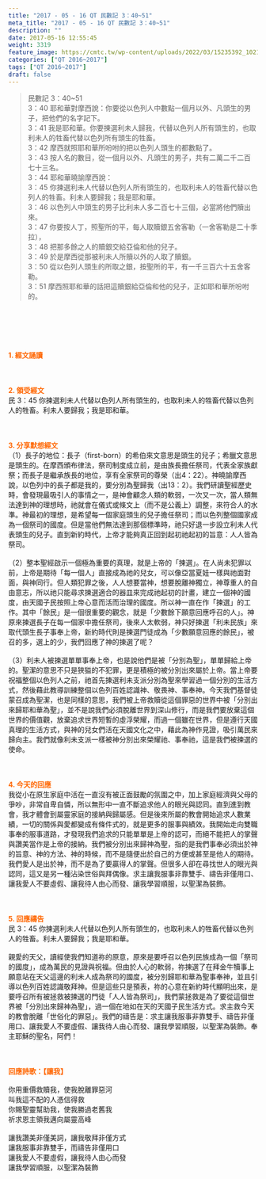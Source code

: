 ```yaml
---
title: "2017 - 05 - 16 QT 民數記 3：40~51"
meta_title: "2017 - 05 - 16 QT 民數記 3：40~51"
description: ""
date: 2017-05-16 12:55:45
weight: 3319
feature_image: https://cmtc.tw/wp-content/uploads/2022/03/15235392_10211799862337740_180693556567566654_o-1.webp
categories: ["QT 2016~2017"]
tags: ["QT 2016~2017"]
draft: false
---
```


<blockquote>民數記 3：40~51<br />
3：40 耶和華對摩西說：你要從以色列人中數點一個月以外、凡頭生的男子，把他們的名字記下。<br />
3：41 我是耶和華。你要揀選利未人歸我，代替以色列人所有頭生的，也取利未人的牲畜代替以色列所有頭生的牲畜。<br />
3：42 摩西就照耶和華所吩咐的把以色列人頭生的都數點了。<br />
3：43 按人名的數目，從一個月以外、凡頭生的男子，共有二萬二千二百七十三名。<br />
3：44 耶和華曉諭摩西說：<br />
3：45 你揀選利未人代替以色列人所有頭生的，也取利未人的牲畜代替以色列人的牲畜。利未人要歸我；我是耶和華。<br />
3：46 以色列人中頭生的男子比利未人多二百七十三個，必當將他們贖出來。<br />
3：47 你要按人丁，照聖所的平，每人取贖銀五舍客勒（一舍客勒是二十季拉），<br />
3：48 把那多餘之人的贖銀交給亞倫和他的兒子。<br />
3：49 於是摩西從那被利未人所贖以外的人取了贖銀。<br />
3：50 從以色列人頭生的所取之銀，按聖所的平，有一千三百六十五舍客勒。<br />
3：51 摩西照耶和華的話把這贖銀給亞倫和他的兒子，正如耶和華所吩咐的。</blockquote><br />
&nbsp;<br />
<br />
&nbsp;<br />
<br />
<span style="color: #ff6600;"><strong>1. </strong><strong>經文誦讀</strong></span><br />
<br />
<span style="color: #ff6600;"><strong> </strong></span><br />
<br />
<span style="color: #ff6600;"><strong>2. </strong><strong>領受經文<br />
</strong></span>民 3：45 你揀選利未人代替以色列人所有頭生的，也取利未人的牲畜代替以色列人的牲畜。利未人要歸我；我是耶和華。<br />
<br />
&nbsp;<br />
<br />
<span style="color: #ff6600;"><strong>3. 分享默想經文<br />
</strong></span>（1）長子的地位：長子（first-born）的希伯來文意思是頭生的兒子；希臘文意思是頭生的。在摩西頒布律法，祭司制度成立前，是由族長擔任祭司，代表全家族獻祭；而長子是繼承族長的地位，享有全家祭司的尊榮（出4：22）。神曉諭摩西說，以色列中的長子都是我的，要分別為聖歸我（出13：2）。我們研讀聖經歷史時，會發現最吸引人的事情之一，是神會顧念人類的軟弱，一次又一次，當人類無法達到神的理想時，祂就會在儀式或條文上（而不是公義上）調整，來符合人的水準。神最初的理想，是希望每一個家庭頭生的兒子擔任祭司；而以色列整個國家成為一個祭司的國度。但是當他們無法達到那個標準時，祂只好退一步設立利未人代表頭生的兒子。直到新約時代，上帝才能夠真正回到起初祂起初的旨意：人人皆為祭司。<br />
<br />
（2）整本聖經啟示一個極為重要的真理，就是上帝的「揀選」。在人尚未犯罪以前，上帝是期待「每一個人」直接成為祂的兒女，可以像亞當夏娃一樣與祂面對面，與神同行。但人類犯罪之後，人人想要當神，想要脫離神獨立，神尊重人的自由意志，所以祂只能尋求揀選適合的器皿來完成祂起初的計畫，建立一個神的國度，由天國子民按照上帝心意而活而治理的國度。所以神一直在作「揀選」的工作。其中「餘民」是一個很重要的觀念，就是「少數餘下願意回應呼召的人」。神原來揀選長子在每一個家中擔任祭司，後來人太軟弱，神只好揀選「利未民族」來取代頭生長子事奉上帝，新約時代則是揀選門徒成為「少數願意回應的餘民」，被召的多，選上的少，我們回應了神的揀選了呢？<br />
<br />
（3）利未人被揀選單單事奉上帝，也是說他們是被「分別為聖」，單單歸給上帝的。聖潔的意思不只是狹獈的不犯罪，更是積極的被分別出來屬於上帝。當上帝要祝福整個以色列人之前，祂首先揀選利未支派分別為聖來學習過一個分別的生活方式，然後藉此教導訓練整個以色列百姓認識神、敬畏神、事奉神。今天我們基督徒蒙召成為聖潔，也是同樣的意思，我們被上帝救贖從這個罪惡的世界中被「分別出來歸耶和華為聖」，並不是說我們必須脫離世界到深山修行，而是我們要放棄這個世界的價值觀，放棄追求世界短暫的虛浮榮耀，而過一個雖在世界，但是遵行天國真理的生活方式，與神的兒女們活在天國文化之中，藉此為神作見證，吸引萬民來歸向主。我們就像利未支派一樣被神分別出來榮耀祂、事奉祂，這是我們被揀選的使命。<br />
<br />
&nbsp;<br />
<br />
<span style="color: #ff6600;"><strong>4. 今天的回應<br />
</strong></span>我從小在原生家庭中活在一直沒有被正面鼓勵的氛圍之中，加上家庭經濟與父母的爭吵，非常自卑自憐，所以無形中一直不斷追求他人的眼光與認同。直到進到教會，我才體會到屬靈家庭的接納與歸屬感。但是後來所屬的教會開始追求人數業績，一切的關係與愛都變成有條件式的，就是更多的服事與績效。我開始走向雙職事奉的服事道路，才發現我們追求的只能單單是上帝的認可，而絕不能把人的掌聲與讚美當作是上帝的接納。我們被分別出來歸神為聖，指的是我們事奉必須出於神的旨意、神的方法、神的時候，而不是隨便出於自己的方便或甚至是他人的期待。我們愛人是出於神，而不是為了要贏得人的掌聲。但很多人卻在尋找世人的眼光與認同，這又是另一種沾染世俗與拜偶像。求主讓我服事非靠雙手、禱告非僅用口、讓我愛人不要虛假、讓我待人由心而發、讓我學習順服，以聖潔為裝飾。<br />
<br />
&nbsp;<br />
<br />
<span style="color: #ff6600;"><strong>5. 回應禱告<br />
</strong></span>民 3：45 你揀選利未人代替以色列人所有頭生的，也取利未人的牲畜代替以色列人的牲畜。利未人要歸我；我是耶和華。<br />
<br />
親愛的天父，讀經使我們知道祢的原意，原來是要呼召以色列民族成為一個「祭司的國度」，成為萬民的見證與祝福。但由於人心的軟弱，祢揀選了在拜金牛犢事上願意站在天父這邊的利未人成為祭司的國度，被分別歸耶和華為聖事奉神，並且引導以色列百姓認識敬拜神。但是這些只是預表，祢的心意在新約時代顯明出來，是要呼召所有被拯救被揀選的門徒「人人皆為祭司」，我們蒙拯救是為了要從這個世界被「分別出來歸神為聖」，過一個在地如在天的天國子民生活方式。求主救今天的教會脫離「世俗化的罪惡」。我們的禱告是：求主讓我服事非靠雙手、禱告非僅用口、讓我愛人不要虛假、讓我待人由心而發、讓我學習順服，以聖潔為裝飾。奉主耶穌的聖名，阿們！<br />
<br />
&nbsp;<br />
<br />
<span style="color: #ff6600;"><strong>回應詩歌：【讓我】</strong></span><br />
<br />
你用重價救贖我，使我脫離罪惡河<br />
叫我這不配的人憑信得救<br />
你賜聖靈幫助我，使我勝過老舊我<br />
祈求恩主領我邁向屬靈高峰<br />
<br />
讓我讚美非僅美詞，讓我敬拜非僅方式<br />
讓我服事非靠雙手，而禱告非僅用口<br />
讓我愛人不要虛假，讓我待人由心而發<br />
讓我學習順服，以聖潔為裝飾
        